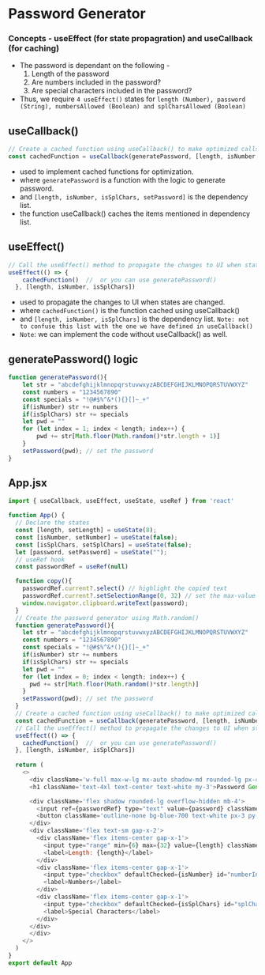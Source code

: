 # Password Generator
### Concepts - useEffect (for state propagration) and useCallback (for caching)
- The password is dependant on the following -
    1. Length of the password
    1. Are numbers included in the password?
    1. Are special characters included in the password?
- Thus, we require `4 useEffect()` states for `length (Number), password (String), numbersAllowed (Boolean) and splCharsAllowed (Boolean)`
## useCallback()
```js 
// Create a cached function using useCallback() to make optimized calls
const cachedFunction = useCallback(generatePassword, [length, isNumber, isSplChars, setPassword])
```
- used to implement cached functions for optimization.
- where `generatePassword` is a function with the logic to generate password. 
- and `[length, isNumber, isSplChars, setPassword]` is the dependency list.
- the function useCallback() caches the items mentioned in dependency list.
## useEffect()
```js
// Call the useEffect() method to propagate the changes to UI when states are changed
useEffect(() => {
    cachedFunction()  //  or you can use generatePassword()
  }, [length, isNumber, isSplChars])
```
- used to propagate the changes to UI when states are changed.
- where `cachedFunction()` is the function cached using useCallback()
- and `[length, isNumber, isSplChars]` is the dependency list. `Note: not to confuse this list with the one we have defined in useCallback()`
- `Note`: we can implement the code without useCallback() as well. 

## generatePassword() logic
```js
function generatePassword(){
    let str = "abcdefghijklmnopqrstuvwxyzABCDEFGHIJKLMNOPQRSTUVWXYZ"
    const numbers = "1234567890"
    const specials = "!@#$%^&*(){}[]~_+"
    if(isNumber) str += numbers
    if(isSplChars) str += specials
    let pwd = ""
    for (let index = 1; index < length; index++) {
        pwd += str[Math.floor(Math.random()*str.length + 1)]
    }
    setPassword(pwd); // set the password
}
```
## App.jsx
```js
import { useCallback, useEffect, useState, useRef } from 'react'

function App() {
  // Declare the states
  const [length, setLength] = useState(8);
  const [isNumber, setNumber] = useState(false);
  const [isSplChars, setSplChars] = useState(false);
  let [password, setPassword] = useState("");
  // useRef hook
  const passwordRef = useRef(null)

  function copy(){
    passwordRef.current?.select() // highlight the copied text
    passwordRef.current?.setSelectionRange(0, 32) // set the max-value that the user can copy
    window.navigator.clipboard.writeText(password);
  }
  // Create the password generator using Math.random()
  function generatePassword(){
    let str = "abcdefghijklmnopqrstuvwxyzABCDEFGHIJKLMNOPQRSTUVWXYZ"
    const numbers = "1234567890"
    const specials = "!@#$%^&*(){}[]~_+"
    if(isNumber) str += numbers
    if(isSplChars) str += specials
    let pwd = ""
    for (let index = 0; index < length; index++) {
      pwd += str[Math.floor(Math.random()*str.length)]
    }
    setPassword(pwd); // set the password
  }
  // Create a cached function using useCallback() to make optimized calls
  const cachedFunction = useCallback(generatePassword, [length, isNumber, isSplChars, setPassword])
  // Call the useEffect() method to propagate the changes to UI when states are changed
  useEffect(() => {
    cachedFunction()  //  or you can use generatePassword()
  }, [length, isNumber, isSplChars])
  
  return (
    <>
      <div className='w-full max-w-lg mx-auto shadow-md rounded-lg px-4 my-8 py-3 text-orange-500 bg-gray-800'>
      <h1 className='text-4xl text-center text-white my-3'>Password Generator</h1>

      <div className='flex shadow rounded-lg overflow-hidden mb-4'>
        <input ref={passwordRef} type="text" value={password} className='outline-none w-full py-1 px-3' placeholder='Password' readOnly/>
        <button className='outline-none bg-blue-700 text-white px-3 py-0.5 shrink-0' onClick={copy}>Copy</button>
      </div>
      <div className='flex text-sm gap-x-2'>
        <div className='flex items-center gap-x-1'>
          <input type="range" min={6} max={32} value={length} className='cursor-pointer' onChange={(e)=>{setLength(e.target.value)}}/>
          <label>Length: {length}</label>
        </div>
        <div className='flex items-center gap-x-1'>
          <input type="checkbox" defaultChecked={isNumber} id="numberInput" onChange={(e)=>setNumber((prev) => !prev)}/>
          <label>Numbers</label>
        </div>
        <div className='flex items-center gap-x-1'>
          <input type="checkbox" defaultChecked={isSplChars} id="splCharsInput" onChange={(e)=>setSplChars((prev) => !prev)}/>
          <label>Special Characters</label>
        </div>
      </div>
      </div>
    </>
  )
}
export default App
```